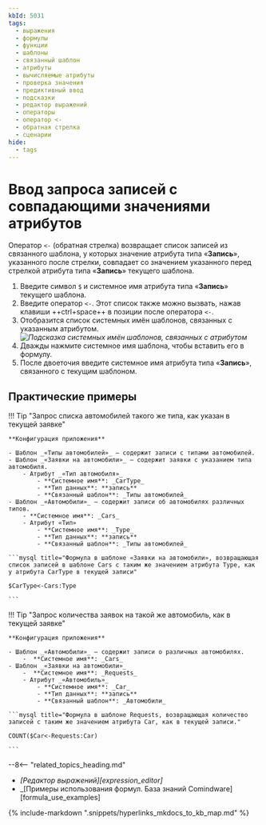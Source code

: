 ```yaml
---
kbId: 5031
tags:
  - выражения
  - формулы
  - функции
  - шаблоны
  - связанный шаблон
  - атрибуты
  - вычисляемые атрибуты
  - проверка значения
  - предиктивный ввод
  - подсказки
  - редактор выражений
  - операторы
  - оператор <-
  - обратная стрелка
  - сценарии
hide:
  - tags
---
```


# Ввод запроса записей с совпадающими значениями атрибутов

Оператор `<-` (обратная стрелка) возвращает список записей из связанного шаблона, у которых значение атрибута типа «**Запись**», указанного после стрелки, совпадает со значением указанного перед стрелкой атрибута типа «**Запись**» текущего шаблона.

1. Введите символ `$` и системное имя атрибута типа «**Запись**» текущего шаблона.
2. Введите оператор `<-`. Этот список также можно вызвать, нажав клавиши ++ctrl+space++ в позиции после оператора `<-`.
3. Отобразится список системных имён шаблонов, связанных с указанным атрибутом.
    *![Подсказка системных имён шаблонов, связанных с атрибутом](formula_editor_templates_linked_with_attribute_autocomplete.png)*
4. Дважды нажмите системное имя шаблона, чтобы вставить его в формулу.
5. После двоеточия введите системное имя атрибута типа «**Запись**», связанного с текущим шаблоном.

## Практические примеры

!!! Tip "Запрос списка автомобилей такого же типа, как указан в текущей заявке"

    **Конфигурация приложения**

    - Шаблон _«Типы автомобилей»_ — содержит записи с типами автомобилей.
    - Шаблон _«Заявки на автомобили»_ — содержит заявки с указанием типа автомобиля.
        - Атрибут _«Тип автомобиля»_
            - **Системное имя**: _CarType_
            - **Тип данных**: **запись**
            - **Связанный шаблон**: _Типы автомобилей_
    - Шаблон _«Автомобили»_ — содержит записи об автомобилях различных типов.
        - **Системное имя**: _Cars_
        - Атрибут «Тип»
            - **Системное имя**: _Type_
            - **Тип данных**: **запись**
            - **Связанный шаблон**: _Типы автомобилей_

    ```mysql title="Формула в шаблоне «Заявки на автомобили», возвращающая список записей в шаблоне Cars с таким же значением атрибута Type, как у атрибута CarType в текущей записи"

    $CarType<-Cars:Type

    ```

!!! Tip "Запрос количества заявок на такой же автомобиль, как в текущей заявке"

    **Конфигурация приложения**

    - Шаблон _«Автомобили»_ — содержит записи о различных автомобилях.
        -  **Системное имя**: _Cars_
    - Шаблон _«Заявки на автомобили»_
        -  **Системное имя**: _Requests_
        - Атрибут _«Автомобиль»_
            - **Системное имя**: _Car_
            - **Тип данных**: **запись**
            - **Связанный шаблон**: _Автомобили_

    ```mysql title="Формула в шаблоне Requests, возвращающая количество записей с таким же значением атрибута Car, как в текущей записи."

    COUNT($Car<-Requests:Car)

    ```

<div class="relatedTopics" markdown="block">

--8<-- "related_topics_heading.md"

- _[Редактор выражений][expression_editor]_
- _[Примеры использования формул. База знаний Comindware][formula_use_examples]

</div>

{% include-markdown ".snippets/hyperlinks_mkdocs_to_kb_map.md" %}
